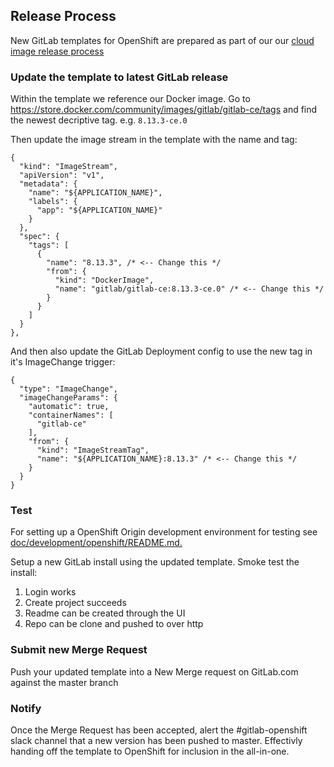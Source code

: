 ## Release Process

New GitLab templates for OpenShift are prepared as part of our our [cloud image release process](doc/release/README.md#updating-cloud-images)

### Update the template to latest GitLab release

Within the template we reference our Docker image. Go to https://store.docker.com/community/images/gitlab/gitlab-ce/tags
and find the newest decriptive tag. e.g. `8.13.3-ce.0`

Then update the image stream in the template with the name and tag:

```
{
  "kind": "ImageStream",
  "apiVersion": "v1",
  "metadata": {
    "name": "${APPLICATION_NAME}",
    "labels": {
      "app": "${APPLICATION_NAME}"
    }
  },
  "spec": {
    "tags": [
      {
        "name": "8.13.3", /* <-- Change this */
        "from": {
          "kind": "DockerImage",
          "name": "gitlab/gitlab-ce:8.13.3-ce.0" /* <-- Change this */
        }
      }
    ]
  }
},
```

And then also update the GitLab Deployment config to use the new tag in it's ImageChange trigger:

```
{
  "type": "ImageChange",
  "imageChangeParams": {
    "automatic": true,
    "containerNames": [
      "gitlab-ce"
    ],
    "from": {
      "kind": "ImageStreamTag",
      "name": "${APPLICATION_NAME}:8.13.3" /* <-- Change this */
    }
  }
}
```

### Test

For setting up a OpenShift Origin development environment for testing see
[doc/development/openshift/README.md.](doc/development/openshift/README.md#development-setup)

Setup a new GitLab install using the updated template. Smoke test the install:

1. Login works
2. Create project succeeds
3. Readme can be created through the UI
4. Repo can be clone and pushed to over http

### Submit new Merge Request

Push your updated template into a New Merge request on GitLab.com against the master branch

### Notify

Once the Merge Request has been accepted, alert the #gitlab-openshift slack channel that a new
version has been pushed to master. Effectivly handing off the template to OpenShift for inclusion in the all-in-one.
